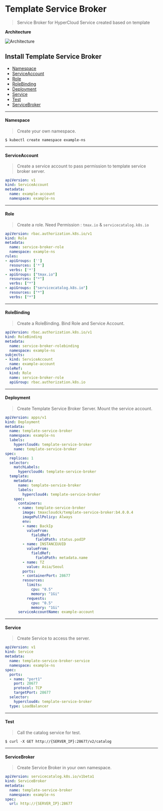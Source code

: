 # Template Service Broker

> Service Broker for HyperCloud Service created based on template

**Architecture**

![Architecture](https://user-images.githubusercontent.com/65938055/84469785-d4120000-acbc-11ea-8524-51bc2a9812fc.png)



## Install Template Service Broker

- [Namespace](#namespace)
- [ServiceAccount](#serviceaccount)
- [Role](#role)
- [RoleBinding](#rolebinding)
- [Deployment](#deployment)
- [Service](#service)
- [Test](#test)
- [ServiceBroker](#servicebroker)

---

#### Namespace
> Create your own namespace.

```shell
$ kubectl create namespace example-ns
```

---

#### ServiceAccount
> Create a service account to pass permission to template service broker server.

```yaml
apiVersion: v1
kind: ServiceAccount
metadata:
  name: example-account
  namespace: example-ns
```

---

#### Role
> Create a role. Need Permission : `tmax.io` & `servicecatalog.k8s.io`

```yaml
apiVersion: rbac.authorization.k8s.io/v1
kind: Role
metadata:
  name: service-broker-role
  namespace: example-ns
rules:
- apiGroups: ['']
  resources: ['*']
  verbs: ['*']
- apiGroups: ["tmax.io"]
  resources: ["*"]
  verbs: ["*"]
- apiGroups: ["servicecatalog.k8s.io"]
  resources: ["*"]
  verbs: ["*"]
```

---

#### RoleBinding
> Create a RoleBinding. Bind Role and Service Account.

```yaml
apiVersion: rbac.authorization.k8s.io/v1
kind: RoleBinding
metadata:
  name: service-broker-rolebinding
  namespace: example-ns
subjects:
- kind: ServiceAccount
  name: example-account
roleRef:
  kind: Role
  name: service-broker-role
  apiGroup: rbac.authorization.k8s.io
```

---

#### Deployment
> Create Template Service Broker Server. Mount the service account.

```yaml
apiVersion: apps/v1
kind: Deployment
metadata:
  name: template-service-broker
  namespace: example-ns
  labels:
    hypercloud4: template-service-broker
    name: template-service-broker
spec:
  replicas: 1
  selector:
    matchLabels:
      hypercloud4: template-service-broker
  template:
    metadata:
      name: template-service-broker
      labels:
        hypercloud4: template-service-broker
    spec:
      containers:
      - name: template-service-broker
        image: tmaxcloudck/template-service-broker:b4.0.0.4
        imagePullPolicy: Always
        env:
        - name: BackIp
          valueFrom:
            fieldRef:
              fieldPath: status.podIP
        - name: INSTANCEUUID
          valueFrom:
            fieldRef:
              fieldPath: metadata.name
        - name: TZ
          value: Asia/Seoul
        ports:
        - containerPort: 28677
        resources:
          limits:
            cpu: "0.5"
            memory: "1Gi"
          requests:
            cpu: "0.5"
            memory: "1Gi"
      serviceAccountName: example-account
```

---

#### Service
> Create Service to access the server.

```yaml
apiVersion: v1
kind: Service
metadata:
  name: template-service-broker-service
  namespace: example-ns
spec:
  ports:
  - name: "port1"
    port: 28677
    protocol: TCP
    targetPort: 28677
  selector:
    hypercloud4: template-service-broker
  type: LoadBalancer
```

---

#### Test
> Call the catalog service for test.

```shell
$ curl -X GET http://{SERVER_IP}:28677/v2/catalog
```

---

#### ServiceBroker
> Create Service Broker in your own namespace.

```yaml
apiVersion: servicecatalog.k8s.io/v1beta1
kind: ServiceBroker
metadata:
  name: template-service-broker
  namespace: example-ns
spec:
  url: http://{SERVER_IP}:28677
```
